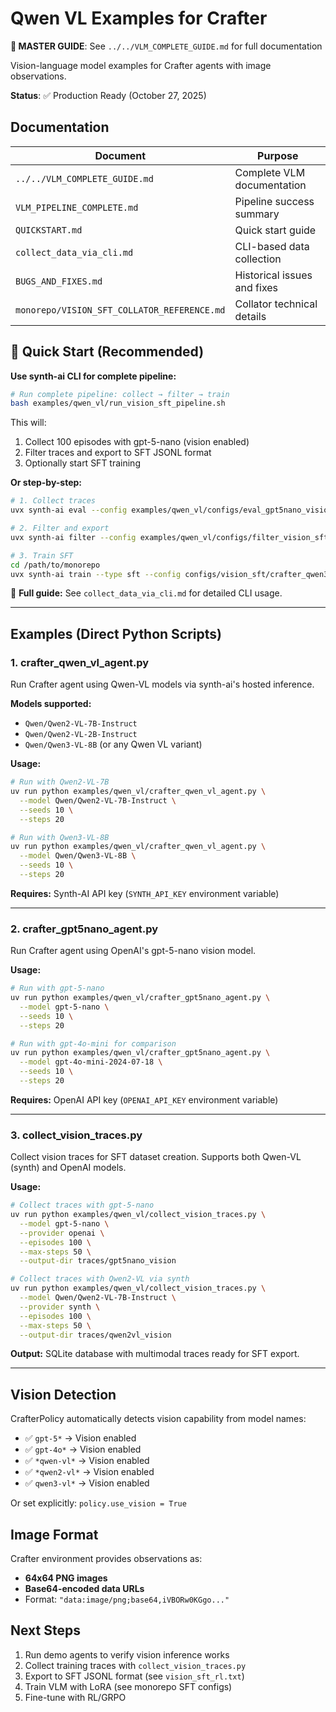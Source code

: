 # Qwen VL Examples for Crafter

**📖 MASTER GUIDE**: See `../../VLM_COMPLETE_GUIDE.md` for full documentation

Vision-language model examples for Crafter agents with image observations.

**Status**: ✅ Production Ready (October 27, 2025)

## Documentation

| Document | Purpose |
|----------|---------|
| `../../VLM_COMPLETE_GUIDE.md` | Complete VLM documentation |
| `VLM_PIPELINE_COMPLETE.md` | Pipeline success summary |
| `QUICKSTART.md` | Quick start guide |
| `collect_data_via_cli.md` | CLI-based data collection |
| `BUGS_AND_FIXES.md` | Historical issues and fixes |
| `monorepo/VISION_SFT_COLLATOR_REFERENCE.md` | Collator technical details |

## 🚀 Quick Start (Recommended)

**Use synth-ai CLI for complete pipeline:**

```bash
# Run complete pipeline: collect → filter → train
bash examples/qwen_vl/run_vision_sft_pipeline.sh
```

This will:
1. Collect 100 episodes with gpt-5-nano (vision enabled)
2. Filter traces and export to SFT JSONL format
3. Optionally start SFT training

**Or step-by-step:**

```bash
# 1. Collect traces
uvx synth-ai eval --config examples/qwen_vl/configs/eval_gpt5nano_vision.toml

# 2. Filter and export
uvx synth-ai filter --config examples/qwen_vl/configs/filter_vision_sft.toml

# 3. Train SFT
cd /path/to/monorepo
uvx synth-ai train --type sft --config configs/vision_sft/crafter_qwen3vl_8b_gpt5nano.toml
```

📖 **Full guide:** See `collect_data_via_cli.md` for detailed CLI usage.

---

## Examples (Direct Python Scripts)

### 1. **crafter_qwen_vl_agent.py**
Run Crafter agent using Qwen-VL models via synth-ai's hosted inference.

**Models supported:**
- `Qwen/Qwen2-VL-7B-Instruct`
- `Qwen/Qwen2-VL-2B-Instruct`
- `Qwen/Qwen3-VL-8B` (or any Qwen VL variant)

**Usage:**
```bash
# Run with Qwen2-VL-7B
uv run python examples/qwen_vl/crafter_qwen_vl_agent.py \
  --model Qwen/Qwen2-VL-7B-Instruct \
  --seeds 10 \
  --steps 20

# Run with Qwen3-VL-8B  
uv run python examples/qwen_vl/crafter_qwen_vl_agent.py \
  --model Qwen/Qwen3-VL-8B \
  --seeds 10 \
  --steps 20
```

**Requires:** Synth-AI API key (`SYNTH_API_KEY` environment variable)

---

### 2. **crafter_gpt5nano_agent.py**
Run Crafter agent using OpenAI's gpt-5-nano vision model.

**Usage:**
```bash
# Run with gpt-5-nano
uv run python examples/qwen_vl/crafter_gpt5nano_agent.py \
  --model gpt-5-nano \
  --seeds 10 \
  --steps 20

# Run with gpt-4o-mini for comparison
uv run python examples/qwen_vl/crafter_gpt5nano_agent.py \
  --model gpt-4o-mini-2024-07-18 \
  --seeds 10 \
  --steps 20
```

**Requires:** OpenAI API key (`OPENAI_API_KEY` environment variable)

---

### 3. **collect_vision_traces.py**
Collect vision traces for SFT dataset creation. Supports both Qwen-VL (synth) and OpenAI models.

**Usage:**
```bash
# Collect traces with gpt-5-nano
uv run python examples/qwen_vl/collect_vision_traces.py \
  --model gpt-5-nano \
  --provider openai \
  --episodes 100 \
  --max-steps 50 \
  --output-dir traces/gpt5nano_vision

# Collect traces with Qwen2-VL via synth
uv run python examples/qwen_vl/collect_vision_traces.py \
  --model Qwen/Qwen2-VL-7B-Instruct \
  --provider synth \
  --episodes 100 \
  --max-steps 50 \
  --output-dir traces/qwen2vl_vision
```

**Output:** SQLite database with multimodal traces ready for SFT export.

---

## Vision Detection

CrafterPolicy automatically detects vision capability from model names:
- ✅ `gpt-5*` → Vision enabled
- ✅ `gpt-4o*` → Vision enabled  
- ✅ `*qwen-vl*` → Vision enabled
- ✅ `*qwen2-vl*` → Vision enabled
- ✅ `qwen3-vl*` → Vision enabled

Or set explicitly: `policy.use_vision = True`

## Image Format

Crafter environment provides observations as:
- **64x64 PNG images**
- **Base64-encoded data URLs**
- Format: `"data:image/png;base64,iVBORw0KGgo..."`

## Next Steps

1. Run demo agents to verify vision inference works
2. Collect training traces with `collect_vision_traces.py`
3. Export to SFT JSONL format (see `vision_sft_rl.txt`)
4. Train VLM with LoRA (see monorepo SFT configs)
5. Fine-tune with RL/GRPO

